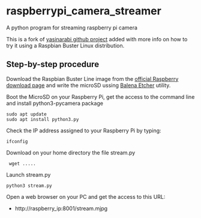 # raspberrypi_camera_streamer

A python program for streaming raspberry pi camera

This is a fork of [yasinarabi github project](yasinarabi/raspberrypi_camera_streamer) added with more info on
how to try it using a Raspbian Buster Linux distribution.

## Step-by-step procedure

Download the Raspbian Buster Line image from the [official Raspberry download page](https://www.raspberrypi.org/downloads/raspbian/) and write the microSD ussing [Balena Etcher](https://www.balena.io/etcher/) utility.

Boot the MicroSD on your Raspberry Pi, get the access to the command line and install python3-pycamera package

    sudo apt update
    sudo apt install python3.py

Check the IP address assigned to your Raspberry Pi by typing:

    ifconfig

Download on your home directory the file stream.py  

     wget .....
  
Launch stream.py

    python3 stream.py
  
Open a web browser on your PC and get the access to this URL:

* http://raspberry_ip:8001/stream.mjpg
 
 
  
